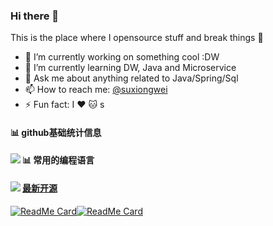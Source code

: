 ### Hi there 👋
This is the place where I opensource stuff and break things :rofl:

- 🔭 I’m currently working on something cool :DW
- 🌱 I’m currently learning DW, Java and Microservice
- 💬 Ask me about anything related to Java/Spring/Sql
- 📫 How to reach me: [@suxiongwei](https://twitter.com/UKy4vyf1YCghXbX)
- ⚡ Fun fact: I :heart: :cat: s

#### 📊 github基础统计信息

<a href="https://github.com/suxiongwei">
  <img align="left" src="https://github-readme-stats.vercel.app/api?username=suxiongwei&count_private=true&show_icons=true&theme=default" />
</a>











#### 📊 常用的编程语言

<a href="https://github.com/suxiongwei">
  <img align="left" src="https://github-readme-stats.vercel.app/api/top-langs/?username=suxiongwei&layout=compact" />









#### 最新开源
[![ReadMe Card](https://github-readme-stats.vercel.app/api/pin/?username=suxiongwei&repo=SpringCloud-Shop)](https://github.com/anuraghazra/github-readme-stats)[![ReadMe Card](https://github-readme-stats.vercel.app/api/pin/?username=suxiongwei&repo=message-push)](https://github.com/anuraghazra/github-readme-stats)



